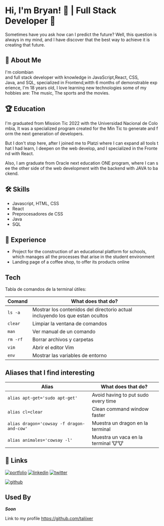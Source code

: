 # Hi, I'm Bryan! 👋 | Full Stack Developer 🤖

Sometimes have you ask how can I predict the future? Well, this question is always in my mind, and I have discover that the best way to achieve it is creating that future.

## 🚀 About Me
I'm colombian and full stack developer with knowledge in JavaScript,React, CSS, Java, and SQL, specialized in Frontend,witth 6 months of demonstrable experience, I'm 18 years old, I love learning new technologies some of my hobbies are: The music, The sports and the movies.

## 🏆 Education
I'm graduated from Mission Tic 2022 with the Universidad Nacional de Colombia, It was a specialized program created for the Min Tic to generate and form the next generation of developers.

But I don't stop here, after I joined me to Platzi where I can expand all tools that I had learn, I deepen on the web develop, and I specialized in the Frontend with React.

Also, I am graduate from Oracle next education ONE program, where I can see the other side of the web development with the backend with JAVA to backend.

## 🛠 Skills
* Javascript, HTML, CSS
* React
* Preprocesadores de CSS
* Java
* SQL

## 🦺 Experience
* Project for the construction of an educational platform for schools, which manages all the processes that arise in the student environment
* Landing page of a coffee shop, to offer its products online

## Tech

Tabla de comandos de la terminal útiles:

| Comand        | What does that do?                                                         |
| ------         | ------                                                                        |
| ``` ls -a ```  | Mostrar los contenidos del directorio actual incluyendo los que estan ocultos |
| ``` clear ```  | Limpiar la ventana de comandos                                                |
| ``` man ```    | Ver manual de un comando                                                      |
| ``` rm -rf ``` | Borrar archivos y carpetas                                                    |
| ``` vim ```    | Abrir el editor Vim                                                           |
| ``` env ```    | Mostrar las variables de entorno

## Aliases that I find interesting

| Alias                                 | What does that do?                                 |
| ------                                | ------                                     |
| ``` alias apt-get='sudo apt-get'  ``` | Avoid having to put sudo every time       |
| ``` alias cl=clear ```                | Clean command window faster|
|```alias dragon='cowsay -f dragon-and-cow'```|Muestra un dragon en la terminal
|```alias animales='cowsay -l'```| Muestra un vaca en la terminal 🐮🐮
## 🔗 Links
[![portfolio](https://img.shields.io/badge/my_portfolio-000?style=for-the-badge&logo=ko-fi&logoColor=white)](https://katherineoelsner.com/)
[![linkedin](https://img.shields.io/badge/linkedin-0A66C2?style=for-the-badge&logo=linkedin&logoColor=white)](https://www.linkedin.com/)
[![twitter](https://img.shields.io/badge/twitter-1DA1F2?style=for-the-badge&logo=twitter&logoColor=white)](https://twitter.com/)

[![github](https://img.shields.io/github/followers/taliixer?label=My%20Profile&logoColor=black&style=social)](https://github.com/)


## Used By
*__Soon__*

Link to my profile https://github.com/taliixer